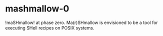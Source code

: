 # mashmallow-0

!maSHmallow! at phase zero. Ma(r)SHmallow is envisioned to be a tool
for executing SHell recipes on POSIX systems.
